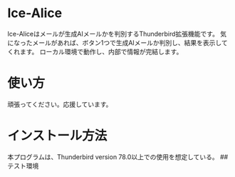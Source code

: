 # Ice-Alice
Ice-Aliceはメールが生成AIメールかを判別するThunderbird拡張機能です。
気になったメールがあれば、ボタン1つで生成AIメールか判別し、結果を表示してくれます。
ローカル環境で動作し、内部で情報が完結します。

# 使い方
頑張ってください。応援しています。

# インストール方法
本プログラムは、Thunderbird version 78.0以上での使用を想定している。
##テスト環境


